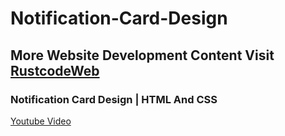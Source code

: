# Notification-Card-Design

## More Website Development Content Visit [RustcodeWeb](https://www.rustcodeweb.com/)

### Notification Card Design | HTML And CSS
[Youtube Video](https://youtu.be/o_PGqBDnduU)
